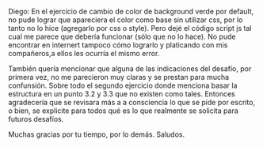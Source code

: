 Diego: En el ejercicio de cambio de color de background verde por default, no pude lograr que apareciera el color como base sin utilizar css, por lo tanto no lo hice (agregarlo por css o style). Pero dejé el código script js tal cual me parece que debería funcionar (sólo que no lo hace). No pude encontrar en internert tampoco cómo lograrlo y platicando con mis compañeros,a ellos les ocurría el mismo error. 

También quería mencionar que alguna de las indicaciones del desafío, por primera vez, no me parecieron muy claras y se prestan para mucha confunsión. Sobre todo el segundo ejercicio donde menciona basar la estructura en un punto 3.2 y 3.3 que no existen como tales. Entonces agradecería que se revisara más a a consciencia lo que se pide por escrito, o bien, se explicite para todos qué es lo que realmente se solicita para futuros desafíos. 

Muchas gracias por tu tiempo, por lo demás.
Saludos.
